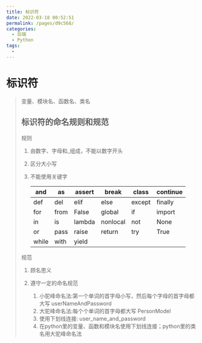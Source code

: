 ```yaml
---
title: 标识符
date: 2022-03-18 00:52:51
permalink: /pages/d9c568/
categories:
  - 后端
  - Python
tags:
  - 
---
```

# 标识符

> 变量、模块名、函数名、类名
>
> ## 标识符的命名规则和规范
>
> 规则
>
> 1. 由数字、字母和_组成，不能以数字开头
>
> 2. 区分大小写
>
> 3. 不能使用关键字 
>
>    | and   | as   | assert | break    | class  | continue |
>    | ----- | ---- | ------ | -------- | ------ | -------- |
>    | def   | del  | elif   | else     | except | finally  |
>    | for   | from | False  | global   | if     | import   |
>    | in    | is   | lambda | nonlocal | not    | None     |
>    | or    | pass | raise  | return   | try    | True     |
>    | while | with | yield  |          |        |          |
>
> 
>
> 规范
>
> 1. 顾名思义 
>
> 2. 遵守一定的命名规范
>
>    1. 小驼峰命名法:第一个单词的首字母小写，然后每个字母的首字母都大写 userNameAndPassword
>    2. 大驼峰命名法:每个个单词的首字母都大写 PersonModel
>    3. 使用下划线连接: user_name_and_password
>    4. 在python里的变量、函数和模块名使用下划线连接；python里的类名用大驼峰命名法
>
>    



